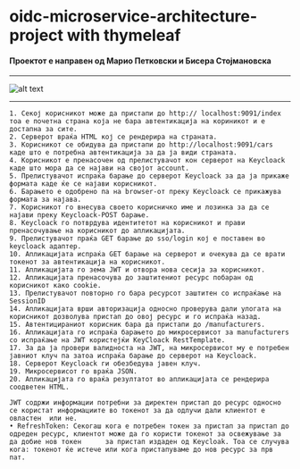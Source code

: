 # oidc-microservice-architecture-project with thymeleaf
#### Проектот е направен од Марио Петковски и Бисера Стојмановска

<hr>


![alt text](https://github.com/mariopetkovskii/oidc-microservice-architecture-project/blob/master/Diagram.png?raw=true)

<hr>


	1. Секој корисникот може да пристапи до http:// localhost:9091/index тоа е почетна страна која не бара автентикација на кориникот и е достапна за сите.
	2. Серверот враќа HTML кој се рендерира на страната.
	3. Корисникот се обидува да пристапи до http://localhost:9091/cars каде што е потребна автентикација за да ја види страната.
	4. Корисникот е пренасочен од прелистувачот кон серверот на Keycloack каде што мора да се најави на својот account.
	5. Прелистувачот испраќа барање до серверот Keycloack за да ја прикаже формата каде ќе се најави корисникот.
	6. Барањето е одобрено па на browser-от преку Keycloack се прикажува формата за најава.
	7. Корисникот го внесува своето корисничко име и лозинка за да се најави преку Keycloack-POST барање.
	8. Keycloack го потврдува идентитетот на корисникот и прави пренасочување на корисникот до апликацијата.
	9. Прелистувачот праќа GET барање до sso/login кој е поставен во keycloack адаптер.
	10. Апликацијата испраќа GET барање на серверот и очекува да се врати токенот за автентикација на корисникот.
	11. Апликацијата го зема JWT и отвора нова сесија за корисникот.
	12. Апликацијата пренасочува до заштитениот ресурс побаран од корисникот како cookie.
	13. Прелистувачот повторно го бара ресурсот заштитен со испраќање на SessionID
	14. Апликацијата врши авторизација односно проверува дали улогата на корисникот дозволува пристап до овој ресурс и го испраќа назад.
	15. Автентицираниот корисник бара да пристапи до /manufacturers.
	16. Апликацијата го испраќа барањето до микросервисот за manufacturers со испраќање на JWT користејќи KeyCloack RestTemplate.
	17. За да ја провери валидноста на JWT, на микросервисот му е потребен јавниот клуч па затоа испраќа барање до серверот на Keycloack.
	18. Серверот Keycloack ги обезбедува јавен клуч.
	19. Микросервисот го враќа JSON.
	20. Апликацијата го враќа резултатот во апликацијата се рендерира соодветен HTML.
	
	JWT содржи информации потребни за директен пристап до ресурс односно се користат информациите во токенот за да одлучи дали клиентот е овластен  или не. 
	• RefreshToken: Секогаш кога е потребен токен за пристап за пристап до одреден ресурс, клиентот може да го користи токенот за освежување за да добие нов токен 		за пристап издаден од Keycloak. Тоа се случува кога: токенот ќе истече или кога пристапуваме до нов ресурс за прв пат.
